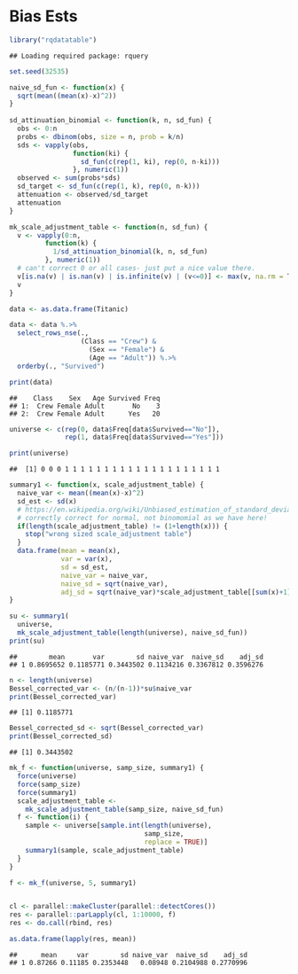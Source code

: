Bias Ests
================

``` r
library("rqdatatable")
```

    ## Loading required package: rquery

``` r
set.seed(32535)

naive_sd_fun <- function(x) {
  sqrt(mean((mean(x)-x)^2))
}
  
sd_attinuation_binomial <- function(k, n, sd_fun) {
  obs <- 0:n
  probs <- dbinom(obs, size = n, prob = k/n)
  sds <- vapply(obs,
                function(ki) {
                  sd_fun(c(rep(1, ki), rep(0, n-ki)))
                }, numeric(1))
  observed <- sum(probs*sds)
  sd_target <- sd_fun(c(rep(1, k), rep(0, n-k)))
  attenuation <- observed/sd_target
  attenuation
}

mk_scale_adjustment_table <- function(n, sd_fun) {
  v <- vapply(0:n,
         function(k) {
           1/sd_attinuation_binomial(k, n, sd_fun)
         }, numeric(1))
  # can't correct 0 or all cases- just put a nice value there.
  v[is.na(v) | is.nan(v) | is.infinite(v) | (v<=0)] <- max(v, na.rm = TRUE)
  v
}

data <- as.data.frame(Titanic)

data <- data %.>% 
  select_rows_nse(., 
                  (Class == "Crew") & 
                    (Sex == "Female") & 
                    (Age == "Adult")) %.>%
  orderby(., "Survived")

print(data)
```

    ##    Class    Sex   Age Survived Freq
    ## 1:  Crew Female Adult       No    3
    ## 2:  Crew Female Adult      Yes   20

``` r
universe <- c(rep(0, data$Freq[data$Survived=="No"]),
              rep(1, data$Freq[data$Survived=="Yes"]))

print(universe)
```

    ##  [1] 0 0 0 1 1 1 1 1 1 1 1 1 1 1 1 1 1 1 1 1 1 1 1

``` r
summary1 <- function(x, scale_adjustment_table) {
  naive_var <- mean((mean(x)-x)^2)
  sd_est <- sd(x)
  # https://en.wikipedia.org/wiki/Unbiased_estimation_of_standard_deviation
  # correctly correct for normal, not binomomial as we have here!
  if(length(scale_adjustment_table) != (1+length(x))) {
    stop("wrong sized scale_adjustment table")
  }
  data.frame(mean = mean(x),
             var = var(x),
             sd = sd_est,
             naive_var = naive_var,
             naive_sd = sqrt(naive_var),
             adj_sd = sqrt(naive_var)*scale_adjustment_table[[sum(x)+1]])
}

su <- summary1(
  universe, 
  mk_scale_adjustment_table(length(universe), naive_sd_fun))
print(su)
```

    ##        mean       var        sd naive_var  naive_sd    adj_sd
    ## 1 0.8695652 0.1185771 0.3443502 0.1134216 0.3367812 0.3596276

``` r
n <- length(universe)
Bessel_corrected_var <- (n/(n-1))*su$naive_var
print(Bessel_corrected_var)
```

    ## [1] 0.1185771

``` r
Bessel_corrected_sd <- sqrt(Bessel_corrected_var)
print(Bessel_corrected_sd)
```

    ## [1] 0.3443502

``` r
mk_f <- function(universe, samp_size, summary1) {
  force(universe)
  force(samp_size)
  force(summary1)
  scale_adjustment_table <- 
    mk_scale_adjustment_table(samp_size, naive_sd_fun)
  f <- function(i) {
    sample <- universe[sample.int(length(universe), 
                                  samp_size, 
                                  replace = TRUE)]
    summary1(sample, scale_adjustment_table)
  }
}

f <- mk_f(universe, 5, summary1)


cl <- parallel::makeCluster(parallel::detectCores())
res <- parallel::parLapply(cl, 1:10000, f)
res <- do.call(rbind, res)

as.data.frame(lapply(res, mean))
```

    ##      mean     var        sd naive_var  naive_sd    adj_sd
    ## 1 0.87266 0.11185 0.2353448   0.08948 0.2104988 0.2770996
